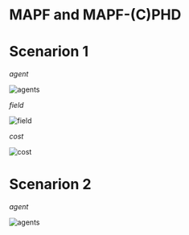 # MAPF and MAPF-(C)PHD

# Scenarion 1
*agent*

![agents](https://github.com/beixuan-zys/MAPF-PHD-and-MAPF-CPHD/assets/54428021/48ff9139-eae8-4471-b38e-1f5ad8131225)


*field*

![field](https://github.com/beixuan-zys/MAPF-PHD-and-MAPF-CPHD/assets/54428021/b10a938b-0fa2-4e8c-b169-624c98ed4af7)


*cost*

![cost](https://github.com/beixuan-zys/MAPF-PHD-and-MAPF-CPHD/assets/54428021/60118116-e65d-4447-82cb-7891bcdff8a0)

# Scenarion 2
*agent*

![agents](https://github.com/beixuan-zys/MAPF-PHD-and-MAPF-CPHD/assets/54428021/d21f7640-b630-4c26-87f5-3349a94db1f0)




